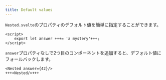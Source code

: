 ```yaml
---
title: Default values
---
```


`Nested.svelte`のプロパティのデフォルト値を簡単に指定することができます。

```svelte
<script>
	export let answer +++= 'a mystery'+++;
</script>
```

`answer`プロパティなしで2つ目のコンポーネントを追加すると、デフォルト値にフォールバックします。

```svelte
<Nested answer={42}/>
+++<Nested/>+++
```
